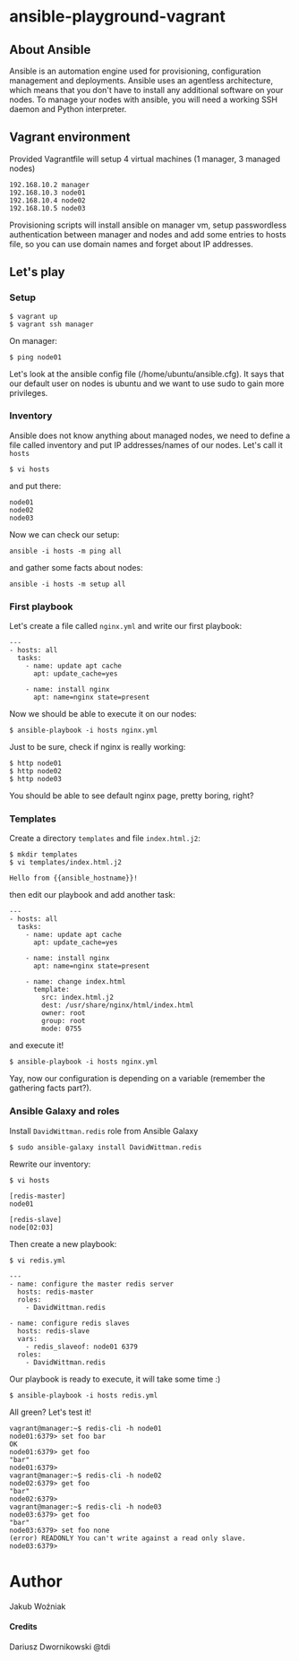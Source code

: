 # ansible-playground-vagrant

## About Ansible
Ansible is an automation engine used for provisioning, configuration management and deployments. Ansible uses an agentless architecture, which means that you don't have to install any additional software on your nodes. To manage your nodes with ansible, you will need a working SSH daemon and Python interpreter.

## Vagrant environment
Provided Vagrantfile will setup 4 virtual machines (1 manager, 3 managed nodes)
```
192.168.10.2 manager
192.168.10.3 node01
192.168.10.4 node02
192.168.10.5 node03
```

Provisioning scripts will install ansible on manager vm, setup passwordless authentication between manager and nodes and add some entries to hosts file, so you can use domain names and forget about IP addresses.

## Let's play
### Setup
```
$ vagrant up
$ vagrant ssh manager
```
On manager:
```
$ ping node01
```
Let's look at the ansible config file (/home/ubuntu/ansible.cfg). It says that our default user on nodes is ubuntu and we want to use sudo to gain more privileges.


### Inventory
Ansible does not know anything about managed nodes, we need to define a file called inventory and put IP addresses/names of our nodes.
Let's call it `hosts`
```
$ vi hosts
```
and put there:
```
node01
node02
node03
```

Now we can check our setup:
```
ansible -i hosts -m ping all
```
and gather some facts about nodes:
```
ansible -i hosts -m setup all
```

### First playbook
Let's create a file called `nginx.yml` and write our first playbook:
```
---
- hosts: all
  tasks:
    - name: update apt cache
      apt: update_cache=yes

    - name: install nginx
      apt: name=nginx state=present
```
Now we should be able to execute it on our nodes:
```
$ ansible-playbook -i hosts nginx.yml
```

Just to be sure, check if nginx is really working:
```
$ http node01
$ http node02
$ http node03
```
You should be able to see default nginx page, pretty boring, right?

### Templates
Create a directory `templates` and file `index.html.j2`:
```
$ mkdir templates
$ vi templates/index.html.j2
```

```
Hello from {{ansible_hostname}}!
```

then edit our playbook and add another task:
```
---
- hosts: all
  tasks:
    - name: update apt cache
      apt: update_cache=yes

    - name: install nginx
      apt: name=nginx state=present

    - name: change index.html
      template: 
        src: index.html.j2 
        dest: /usr/share/nginx/html/index.html
        owner: root
        group: root
        mode: 0755
```
and execute it!
```
$ ansible-playbook -i hosts nginx.yml
```
Yay, now our configuration is depending on a variable (remember the gathering facts part?). 

### Ansible Galaxy and roles
Install `DavidWittman.redis` role from Ansible Galaxy
```
$ sudo ansible-galaxy install DavidWittman.redis
```

Rewrite our inventory:
```
$ vi hosts
```
```
[redis-master]
node01

[redis-slave]
node[02:03]
```

Then create a new playbook:
```
$ vi redis.yml
```

```
---
- name: configure the master redis server
  hosts: redis-master
  roles:
    - DavidWittman.redis

- name: configure redis slaves
  hosts: redis-slave
  vars:
    - redis_slaveof: node01 6379
  roles:
    - DavidWittman.redis
```

Our playbook is ready to execute, it will take some time :)
```
$ ansible-playbook -i hosts redis.yml
```

All green? Let's test it!

```
vagrant@manager:~$ redis-cli -h node01
node01:6379> set foo bar
OK
node01:6379> get foo
"bar"
node01:6379> 
vagrant@manager:~$ redis-cli -h node02
node02:6379> get foo
"bar"
node02:6379> 
vagrant@manager:~$ redis-cli -h node03
node03:6379> get foo
"bar"
node03:6379> set foo none
(error) READONLY You can't write against a read only slave.
node03:6379> 
```

# Author
Jakub Woźniak 

#### Credits
Dariusz Dwornikowski @tdi
